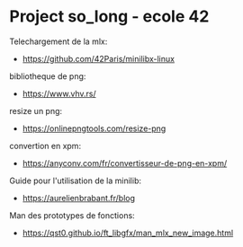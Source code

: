 # Project so_long - ecole 42

Telechargement de la mlx:
- https://github.com/42Paris/minilibx-linux

bibliotheque de png:
- https://www.vhv.rs/

resize un png:
- https://onlinepngtools.com/resize-png

convertion en xpm:
- https://anyconv.com/fr/convertisseur-de-png-en-xpm/

Guide pour l'utilisation de la minilib:
- https://aurelienbrabant.fr/blog

Man des prototypes de fonctions:
- https://qst0.github.io/ft_libgfx/man_mlx_new_image.html
